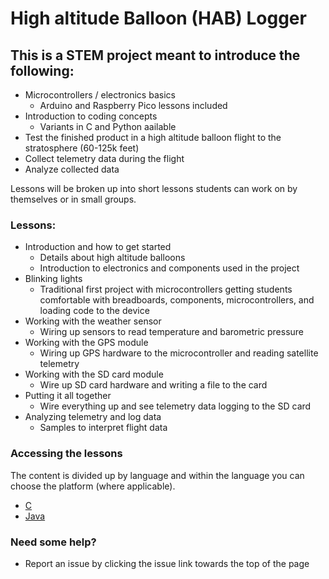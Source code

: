 # High altitude Balloon (HAB) Logger

## This is a STEM project meant to introduce the following:

- Microcontrollers / electronics basics
  - Arduino and Raspberry Pico lessons included
- Introduction to coding concepts
  - Variants in C and Python aailable
- Test the finished product in a high altitude balloon flight to the stratosphere (60-125k feet)
- Collect telemetry data during the flight
- Analyze collected data

Lessons will be broken up into short lessons students can work on by themselves or in small groups. 

### Lessons:

- Introduction and how to get started
  - Details about high altitude balloons
  - Introduction to electronics and components used in the project
- Blinking lights
  - Traditional first project with microcontrollers getting students comfortable with breadboards, components, microcontrollers, and loading code to the device 
- Working with the weather sensor
  - Wiring up sensors to read temperature and barometric pressure
- Working with the GPS module
  - Wiring up GPS hardware to the microcontroller and reading satellite telemetry
- Working with the SD card module
  - Wire up SD card hardware and writing a file to the card
- Putting it all together
  - Wire everything up and see telemetry data logging to the SD card
- Analyzing telemetry and log data
  - Samples to interpret flight data

### Accessing the lessons

The content is divided up by language and within the language you can choose the platform (where applicable).
- [C](https://github.com/StateFarm-STEM/hablogger/tree/main/c)
- [Java](https://github.com/StateFarm-STEM/hablogger/tree/main/python)


### Need some help?

- Report an issue by clicking the issue link towards the top of the page
